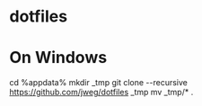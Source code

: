 # dotfiles

# On Windows

cd %appdata%
mkdir _tmp
git clone --recursive https://github.com/jweg/dotfiles _tmp
mv _tmp/* .
